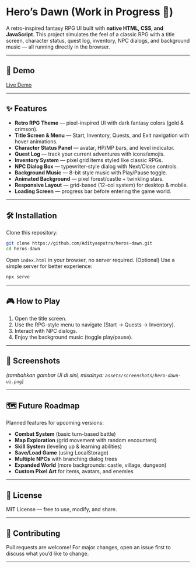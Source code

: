 # Hero’s Dawn (Work in Progress 🚧)

A retro-inspired fantasy RPG UI built with **native HTML, CSS, and JavaScript**.
This project simulates the feel of a classic RPG with a title screen, character status, quest log, inventory, NPC dialogs, and background music — all running directly in the browser.

---

## 🚀 Demo

[Live Demo](#) <!-- (isi link GitHub Pages atau Vercel kalau sudah deploy) -->

---

## ✨ Features

* **Retro RPG Theme** — pixel-inspired UI with dark fantasy colors (gold & crimson).
* **Title Screen & Menu** — Start, Inventory, Quests, and Exit navigation with hover animations.
* **Character Status Panel** — avatar, HP/MP bars, and level indicator.
* **Quest Log** — track your current adventures with icons/emojis.
* **Inventory System** — pixel grid items styled like classic RPGs.
* **NPC Dialog Box** — typewriter-style dialog with Next/Close controls.
* **Background Music** — 8-bit style music with Play/Pause toggle.
* **Animated Background** — pixel forest/castle + twinkling stars.
* **Responsive Layout** — grid-based (12-col system) for desktop & mobile.
* **Loading Screen** — progress bar before entering the game world.

---

## 🛠 Installation

Clone this repository:

```bash
git clone https://github.com/Adityasputra/heros-dawn.git
cd heros-dawn
```

Open `index.html` in your browser, no server required.
(Optional) Use a simple server for better experience:

```bash
npx serve
```

---

## 🎮 How to Play

1. Open the title screen.
2. Use the RPG-style menu to navigate (Start → Quests → Inventory).
3. Interact with NPC dialogs.
4. Enjoy the background music (toggle play/pause).

---

## 📸 Screenshots

*(tambahkan gambar UI di sini, misalnya: `assets/screenshots/hero-dawn-ui.png`)*

---

## 🗺 Future Roadmap

Planned features for upcoming versions:

* **Combat System** (basic turn-based battle)
* **Map Exploration** (grid movement with random encounters)
* **Skill System** (leveling up & learning abilities)
* **Save/Load Game** (using LocalStorage)
* **Multiple NPCs** with branching dialog trees
* **Expanded World** (more backgrounds: castle, village, dungeon)
* **Custom Pixel Art** for items, avatars, and enemies

---

## 📜 License

MIT License — free to use, modify, and share.

---

## 🤝 Contributing

Pull requests are welcome! For major changes, open an issue first to discuss what you’d like to change.

---
